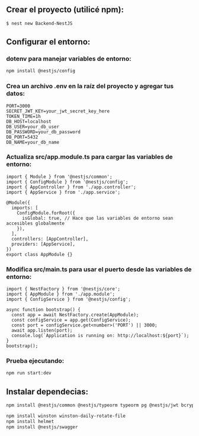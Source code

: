 ## Crear el proyecto (utilicé npm):

```bash
$ nest new Backend-NestJS
```

## Configurar el entorno:
### dotenv para manejar variables de entorno:

```bash
npm install @nestjs/config
```

### Crea un archivo .env en la raíz del proyecto y agregar tus datos:

```
PORT=3000
SECRET_JWT_KEY=your_jwt_secret_key_here
TOKEN_TIME=1h
DB_HOST=localhost
DB_USER=your_db_user
DB_PASSWORD=your_db_password
DB_PORT=5432
DB_NAME=your_db_name
```

### Actualiza src/app.module.ts para cargar las variables de entorno:

```
import { Module } from '@nestjs/common';
import { ConfigModule } from '@nestjs/config';
import { AppController } from './app.controller';
import { AppService } from './app.service';

@Module({
  imports: [
    ConfigModule.forRoot({
      isGlobal: true, // Hace que las variables de entorno sean accesibles globalmente
    }),
  ],
  controllers: [AppController],
  providers: [AppService],
})
export class AppModule {}
```

### Modifica src/main.ts para usar el puerto desde las variables de entorno:

```
import { NestFactory } from '@nestjs/core';
import { AppModule } from './app.module';
import { ConfigService } from '@nestjs/config';

async function bootstrap() {
  const app = await NestFactory.create(AppModule);
  const configService = app.get(ConfigService);
  const port = configService.get<number>('PORT') || 3000;
  await app.listen(port);
  console.log(`Application is running on: http://localhost:${port}`);
}
bootstrap();
```

### Prueba ejecutando:
```bash
npm run start:dev
```

## Instalar dependecias:
```bash
npm install @nestjs/common @nestjs/typeorm typeorm pg @nestjs/jwt bcrypt @nestjs/cookie-parser express-rate-limit class-validator class-transformer

npm install winston winston-daily-rotate-file
npm install helmet
npm install @nestjs/swagger
```
